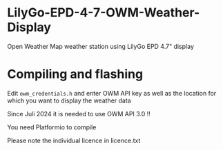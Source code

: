 # LilyGo-EPD-4-7-OWM-Weather-Display

Open Weather Map weather station using LilyGo EPD 4.7" display


# Compiling and flashing

Edit `owm_credentials.h` and enter OWM API key as well as the location for which you want to display the weather data

Since Juli 2024 it is needed to use OWM API 3.0 !!

You need Platformio to compile

Please note the individual licence in licence.txt
